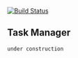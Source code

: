 [![Build Status](https://travis-ci.org/VladVes/project-lvl4-s131.svg?branch=master)](https://travis-ci.org/VladVes/project-lvl4-s131)


## Task Manager
```
under construction
```
